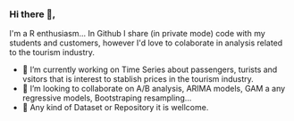### Hi there 👋,

I'm a R enthusiasm... In Github I share (in private mode) code with my students and customers, however I'd love to colaborate in analysis related to the tourism industry.

- 🔭 I’m currently working on Time Series about passengers, turists and vsitors that is interest to stablish prices in the tourism industry.
- 👯 I’m looking to collaborate on A/B analysis, ARIMA models, GAM a any regressive models, Bootstraping resampling...
- 🙌 Any kind of Dataset or Repository it is wellcome.
